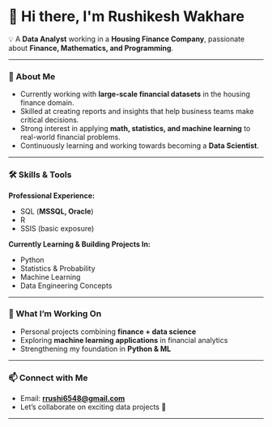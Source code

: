 # 👋 Hi there, I'm Rushikesh Wakhare  

💡 A **Data Analyst** working in a **Housing Finance Company**, passionate about **Finance, Mathematics, and Programming**.  

---

### 🔎 About Me  
- Currently working with **large-scale financial datasets** in the housing finance domain.  
- Skilled at creating reports and insights that help business teams make critical decisions.  
- Strong interest in applying **math, statistics, and machine learning** to real-world financial problems.  
- Continuously learning and working towards becoming a **Data Scientist**.  

---

### 🛠️ Skills & Tools  

**Professional Experience:**  
- SQL (**MSSQL, Oracle**)  
- R  
- SSIS (basic exposure)  

**Currently Learning & Building Projects In:**  
- Python  
- Statistics & Probability  
- Machine Learning  
- Data Engineering Concepts  

---

### 🚀 What I’m Working On  
- Personal projects combining **finance + data science**  
- Exploring **machine learning applications** in financial analytics  
- Strengthening my foundation in **Python & ML**  

---

### 📫 Connect with Me  
- Email: **rrushi6548@gmail.com**  
- Let’s collaborate on exciting data projects 🚀  

---
